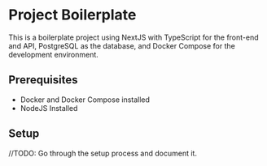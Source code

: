 # Project Boilerplate

This is a boilerplate project using NextJS with TypeScript for the front-end and API, PostgreSQL as the database, and Docker Compose for the development environment.

## Prerequisites
- Docker and Docker Compose installed
- NodeJS Installed

## Setup
//TODO: Go through the setup process and document it.